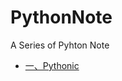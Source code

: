 # PythonNote
A Series of Pyhton Note

* [一、Pythonic](https://github.com/chenyfsysu/PythonNote/blob/master/%E4%B8%80%E3%80%81Pythonic.md)